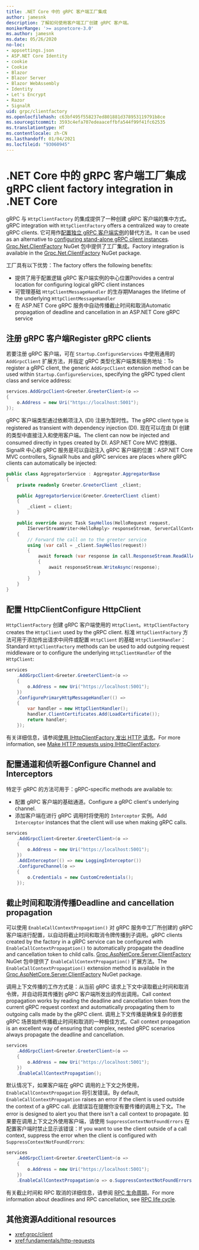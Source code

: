```yaml
---
title: .NET Core 中的 gRPC 客户端工厂集成
author: jamesnk
description: 了解如何使用客户端工厂创建 gRPC 客户端。
monikerRange: '>= aspnetcore-3.0'
ms.author: jamesnk
ms.date: 05/26/2020
no-loc:
- appsettings.json
- ASP.NET Core Identity
- cookie
- Cookie
- Blazor
- Blazor Server
- Blazor WebAssembly
- Identity
- Let's Encrypt
- Razor
- SignalR
uid: grpc/clientfactory
ms.openlocfilehash: c63bf495f558237ed801881d378953119791b8ce
ms.sourcegitcommit: 3593c4efa707edeaaceffbfa544f99f41fc62535
ms.translationtype: HT
ms.contentlocale: zh-CN
ms.lasthandoff: 01/04/2021
ms.locfileid: "93060945"
---
```

# <a name="grpc-client-factory-integration-in-net-core"></a><span data-ttu-id="d0dec-103">.NET Core 中的 gRPC 客户端工厂集成</span><span class="sxs-lookup"><span data-stu-id="d0dec-103">gRPC client factory integration in .NET Core</span></span>

<span data-ttu-id="d0dec-104">gRPC 与 `HttpClientFactory` 的集成提供了一种创建 gRPC 客户端的集中方式。</span><span class="sxs-lookup"><span data-stu-id="d0dec-104">gRPC integration with `HttpClientFactory` offers a centralized way to create gRPC clients.</span></span> <span data-ttu-id="d0dec-105">它可用作[配置独立 gRPC 客户端实例](xref:grpc/client)的替代方法。</span><span class="sxs-lookup"><span data-stu-id="d0dec-105">It can be used as an alternative to [configuring stand-alone gRPC client instances](xref:grpc/client).</span></span> <span data-ttu-id="d0dec-106">[Grpc.Net.ClientFactory](https://www.nuget.org/packages/Grpc.Net.ClientFactory) NuGet 包中提供了工厂集成。</span><span class="sxs-lookup"><span data-stu-id="d0dec-106">Factory integration is available in the [Grpc.Net.ClientFactory](https://www.nuget.org/packages/Grpc.Net.ClientFactory) NuGet package.</span></span>

<span data-ttu-id="d0dec-107">工厂具有以下优势：</span><span class="sxs-lookup"><span data-stu-id="d0dec-107">The factory offers the following benefits:</span></span>

* <span data-ttu-id="d0dec-108">提供了用于配置逻辑 gRPC 客户端实例的中心位置</span><span class="sxs-lookup"><span data-stu-id="d0dec-108">Provides a central location for configuring logical gRPC client instances</span></span>
* <span data-ttu-id="d0dec-109">可管理基础 `HttpClientMessageHandler` 的生存期</span><span class="sxs-lookup"><span data-stu-id="d0dec-109">Manages the lifetime of the underlying `HttpClientMessageHandler`</span></span>
* <span data-ttu-id="d0dec-110">在 ASP.NET Core gRPC 服务中自动传播截止时间和取消</span><span class="sxs-lookup"><span data-stu-id="d0dec-110">Automatic propagation of deadline and cancellation in an ASP.NET Core gRPC service</span></span>

## <a name="register-grpc-clients"></a><span data-ttu-id="d0dec-111">注册 gRPC 客户端</span><span class="sxs-lookup"><span data-stu-id="d0dec-111">Register gRPC clients</span></span>

<span data-ttu-id="d0dec-112">若要注册 gRPC 客户端，可在 `Startup.ConfigureServices` 中使用通用的 `AddGrpcClient` 扩展方法，并指定 gRPC 类型化客户端类和服务地址：</span><span class="sxs-lookup"><span data-stu-id="d0dec-112">To register a gRPC client, the generic `AddGrpcClient` extension method can be used within `Startup.ConfigureServices`, specifying the gRPC typed client class and service address:</span></span>

```csharp
services.AddGrpcClient<Greeter.GreeterClient>(o =>
{
    o.Address = new Uri("https://localhost:5001");
});
```

<span data-ttu-id="d0dec-113">gRPC 客户端类型通过依赖项注入 (DI) 注册为暂时性。</span><span class="sxs-lookup"><span data-stu-id="d0dec-113">The gRPC client type is registered as transient with dependency injection (DI).</span></span> <span data-ttu-id="d0dec-114">现在可以在由 DI 创建的类型中直接注入和使用客户端。</span><span class="sxs-lookup"><span data-stu-id="d0dec-114">The client can now be injected and consumed directly in types created by DI.</span></span> <span data-ttu-id="d0dec-115">ASP.NET Core MVC 控制器、SignalR 中心和 gRPC 服务是可以自动注入 gRPC 客户端的位置：</span><span class="sxs-lookup"><span data-stu-id="d0dec-115">ASP.NET Core MVC controllers, SignalR hubs and gRPC services are places where gRPC clients can automatically be injected:</span></span>

```csharp
public class AggregatorService : Aggregator.AggregatorBase
{
    private readonly Greeter.GreeterClient _client;

    public AggregatorService(Greeter.GreeterClient client)
    {
        _client = client;
    }

    public override async Task SayHellos(HelloRequest request,
        IServerStreamWriter<HelloReply> responseStream, ServerCallContext context)
    {
        // Forward the call on to the greeter service
        using (var call = _client.SayHellos(request))
        {
            await foreach (var response in call.ResponseStream.ReadAllAsync())
            {
                await responseStream.WriteAsync(response);
            }
        }
    }
}
```

## <a name="configure-httpclient"></a><span data-ttu-id="d0dec-116">配置 HttpClient</span><span class="sxs-lookup"><span data-stu-id="d0dec-116">Configure HttpClient</span></span>

<span data-ttu-id="d0dec-117">`HttpClientFactory` 创建 gRPC 客户端使用的 `HttpClient`。</span><span class="sxs-lookup"><span data-stu-id="d0dec-117">`HttpClientFactory` creates the `HttpClient` used by the gRPC client.</span></span> <span data-ttu-id="d0dec-118">标准 `HttpClientFactory` 方法可用于添加传出请求中间件或配置 `HttpClient` 的基础 `HttpClientHandler`：</span><span class="sxs-lookup"><span data-stu-id="d0dec-118">Standard `HttpClientFactory` methods can be used to add outgoing request middleware or to configure the underlying `HttpClientHandler` of the `HttpClient`:</span></span>

```csharp
services
    .AddGrpcClient<Greeter.GreeterClient>(o =>
    {
        o.Address = new Uri("https://localhost:5001");
    })
    .ConfigurePrimaryHttpMessageHandler(() =>
    {
        var handler = new HttpClientHandler();
        handler.ClientCertificates.Add(LoadCertificate());
        return handler;
    });
```

<span data-ttu-id="d0dec-119">有关详细信息，请参阅[使用 IHttpClientFactory 发出 HTTP 请求](xref:fundamentals/http-requests)。</span><span class="sxs-lookup"><span data-stu-id="d0dec-119">For more information, see [Make HTTP requests using IHttpClientFactory](xref:fundamentals/http-requests).</span></span>

## <a name="configure-channel-and-interceptors"></a><span data-ttu-id="d0dec-120">配置通道和侦听器</span><span class="sxs-lookup"><span data-stu-id="d0dec-120">Configure Channel and Interceptors</span></span>

<span data-ttu-id="d0dec-121">特定于 gRPC 的方法可用于：</span><span class="sxs-lookup"><span data-stu-id="d0dec-121">gRPC-specific methods are available to:</span></span>

* <span data-ttu-id="d0dec-122">配置 gRPC 客户端的基础通道。</span><span class="sxs-lookup"><span data-stu-id="d0dec-122">Configure a gRPC client's underlying channel.</span></span>
* <span data-ttu-id="d0dec-123">添加客户端在进行 gRPC 调用时将使用的 `Interceptor` 实例。</span><span class="sxs-lookup"><span data-stu-id="d0dec-123">Add `Interceptor` instances that the client will use when making gRPC calls.</span></span>

```csharp
services
    .AddGrpcClient<Greeter.GreeterClient>(o =>
    {
        o.Address = new Uri("https://localhost:5001");
    })
    .AddInterceptor(() => new LoggingInterceptor())
    .ConfigureChannel(o =>
    {
        o.Credentials = new CustomCredentials();
    });
```

## <a name="deadline-and-cancellation-propagation"></a><span data-ttu-id="d0dec-124">截止时间和取消传播</span><span class="sxs-lookup"><span data-stu-id="d0dec-124">Deadline and cancellation propagation</span></span>

<span data-ttu-id="d0dec-125">可以使用 `EnableCallContextPropagation()` 对 gRPC 服务中工厂所创建的 gRPC 客户端进行配置，以自动将截止时间和取消令牌传播到子调用。</span><span class="sxs-lookup"><span data-stu-id="d0dec-125">gRPC clients created by the factory in a gRPC service can be configured with `EnableCallContextPropagation()` to automatically propagate the deadline and cancellation token to child calls.</span></span> <span data-ttu-id="d0dec-126">[Grpc.AspNetCore.Server.ClientFactory](https://www.nuget.org/packages/Grpc.AspNetCore.Server.ClientFactory) NuGet 包中提供了 `EnableCallContextPropagation()` 扩展方法。</span><span class="sxs-lookup"><span data-stu-id="d0dec-126">The `EnableCallContextPropagation()` extension method is available in the [Grpc.AspNetCore.Server.ClientFactory](https://www.nuget.org/packages/Grpc.AspNetCore.Server.ClientFactory) NuGet package.</span></span>

<span data-ttu-id="d0dec-127">调用上下文传播的工作方式是：从当前 gRPC 请求上下文中读取截止时间和取消令牌，并自动将其传播到 gRPC 客户端所发出的传出调用。</span><span class="sxs-lookup"><span data-stu-id="d0dec-127">Call context propagation works by reading the deadline and cancellation token from the current gRPC request context and automatically propagating them to outgoing calls made by the gRPC client.</span></span> <span data-ttu-id="d0dec-128">调用上下文传播是确保复杂的嵌套 gRPC 场景始终传播截止时间和取消的一种极佳方式。</span><span class="sxs-lookup"><span data-stu-id="d0dec-128">Call context propagation is an excellent way of ensuring that complex, nested gRPC scenarios always propagate the deadline and cancellation.</span></span>

```csharp
services
    .AddGrpcClient<Greeter.GreeterClient>(o =>
    {
        o.Address = new Uri("https://localhost:5001");
    })
    .EnableCallContextPropagation();
```

<span data-ttu-id="d0dec-129">默认情况下，如果客户端在 gRPC 调用的上下文之外使用，`EnableCallContextPropagation` 将引发错误。</span><span class="sxs-lookup"><span data-stu-id="d0dec-129">By default, `EnableCallContextPropagation` raises an error if the client is used outside the context of a gRPC call.</span></span> <span data-ttu-id="d0dec-130">此错误旨在提醒你没有要传播的调用上下文。</span><span class="sxs-lookup"><span data-stu-id="d0dec-130">The error is designed to alert you that there isn't a call context to propagate.</span></span> <span data-ttu-id="d0dec-131">如果要在调用上下文之外使用客户端，请使用 `SuppressContextNotFoundErrors` 在配置客户端时禁止显示该错误：</span><span class="sxs-lookup"><span data-stu-id="d0dec-131">If you want to use the client outside of a call context, suppress the error when the client is configured with `SuppressContextNotFoundErrors`:</span></span>

```csharp
services
    .AddGrpcClient<Greeter.GreeterClient>(o =>
    {
        o.Address = new Uri("https://localhost:5001");
    })
    .EnableCallContextPropagation(o => o.SuppressContextNotFoundErrors = true);
```

<span data-ttu-id="d0dec-132">有关截止时间和 RPC 取消的详细信息，请参阅 [RPC 生命周期](https://www.grpc.io/docs/guides/concepts/#rpc-life-cycle)。</span><span class="sxs-lookup"><span data-stu-id="d0dec-132">For more information about deadlines and RPC cancellation, see [RPC life cycle](https://www.grpc.io/docs/guides/concepts/#rpc-life-cycle).</span></span>

## <a name="additional-resources"></a><span data-ttu-id="d0dec-133">其他资源</span><span class="sxs-lookup"><span data-stu-id="d0dec-133">Additional resources</span></span>

* <xref:grpc/client>
* <xref:fundamentals/http-requests>
